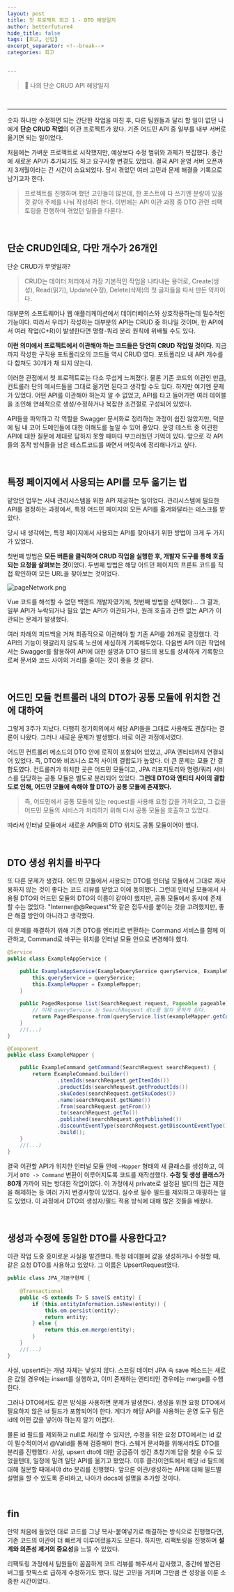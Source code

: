 ```yaml
---
layout: post
title: 첫 프로젝트 회고 1 - DTO 해방일지
author: betterfuture4
hide_title: false
tags: [회고, 신입]
excerpt_separator: <!--break-->
categories: 회고


---
```


> 🥺 나의 단순 CRUD API 해방일지

<!--break-->
<br>

----

숫자 하나만 수정하면 되는 간단한 작업을 마친 후, 다른 팀원들과 달리 할 일이 없던 나에게 **단순 CRUD 작업**의 이관 프로젝트가 왔다. 기존 어드민 API 중 일부를 내부 서버로 옮기면 되는 일이었다.

처음에는 가벼운 프로젝트로 시작했지만, 예상보다 수정 범위와 과제가 복잡했다. 중간에 새로운 API가 추가되기도 하고 요구사항 변경도 있었다. 결국 API 운영 서버 오픈까지 3개월이라는 긴 시간이 소요되었다. 당시 겪었던 여러 고민과 문제 해결을 기록으로 남기고자 한다.

>  프로젝트를 진행하며 했던 고민들이 많은데, 한 포스트에 다 쓰기엔 분량이 있을 것 같아 주제를 나눠 작성하려 한다. 이번에는 API 이관 과정 중 DTO 관련 리팩토링을 진행하며 겪었던 일들을 다룬다.

<br>

## 단순 CRUD인데요, 다만 개수가 26개인

단순 CRUD가 무엇일까? 

> CRUD는 데이터 처리에서 가장 기본적인 작업을 나타내는 용어로, Create(생성), Read(읽기), Update(수정), Delete(삭제)의 첫 글자들을 따서 만든 약자이다. 

대부분의 소프트웨어나 웹 애플리케이션에서 데이터베이스와 상호작용하는데 필수적인 기능이다. 따라서 우리가 작성하는 대부분의 API는 CRUD 중 하나일 것이며, 한 API에서 여러 작업(C+R)이 발생한다면 명령-쿼리 분리 원칙에 위배될 수도 있다.

**이런 의미에서 프로젝트에서 이관해야 하는 코드들은 당연히 CRUD 작업일 것이다.** 지금까지 작성한 구직용 포트폴리오의 코드들 역시 CRUD 였다. 포트폴리오 내 API 개수를 다 합쳐도 30개가 채 되지 않는다. 

이러한 관점에서 첫 프로젝트로는 다소 무섭게 느껴졌다. 물론 기존 코드의 이관인 만큼, 컨트롤러 단의 메서드들을 그대로 옮기면 된다고 생각할 수도 있다. 하지만 여기엔 문제가 있었다. 어떤 API를 이관해야 하는지 알 수 없었고, API를 타고 들어가면 여러 테이블을 조인해 연쇄적으로 생성/수정하거나 복잡한 조건절로 구성되어 있었다.

API들을 파악하고 각 역할을 Swagger 문서화로 정리하는 과정이 쉽진 않았지만, 덕분에 팀 내 코어 도메인들에 대한 이해도를 높일 수 있어 좋았다. 
운영 테스트 중 이관한 API에 대한 질문에 제대로 답하지 못할 때마다 부끄러웠던 기억이 있다. 앞으로 각 API들의 동작 방식들을 남은 테스트코드를 짜면서 머릿속에 정리해나가고 싶다.

<br>

## 특정 페이지에서 사용되는 API를 모두 옮기는 법

맡았던 업무는 사내 관리시스템을 위한 API 제공하는 일이었다. 관리시스템에 필요한 API를 결정하는 과정에서, 특정 어드민 페이지의 모든 API를 옮겨와달라는 테스크를 받았다.

당시 내 생각에는, 특정 페이지에서 사용되는 API를 찾아내기 위한 방법이 크게 두 가지가 있었다. 

첫번째 방법은 **모든 버튼을 클릭하며 CRUD 작업을 실행한 후, 개발자 도구를 통해 호출되는 요청을 살펴보는 것**이었다. 
두번째 방법은 해당 어드민 페이지의 프론트 코드를 직접 확인하여 모든 URL을 찾아보는 것이었다. 

![pageNetwork.png](../assets/img/pageNetwork.png)

Vue 코드를 해석할 수 없던 백엔드 개발자였기에, 첫번째 방법을 선택했다... 그 결과, 일부 API가 누락되거나 필요 없는 API가 이관되거나, 원래 호출과 관련 없는 API가 이관되는 문제가 발생했다.

여러 차례의 피드백을 거쳐 최종적으로 이관해야 할 기존 API를 26개로 결정했다. 각 API의 기능이 헷갈리지 않도록 노션에 세심하게 기록해두었다. 다음번 API 이관 작업에서는 Swagger를 활용하여 API에 대한 설명과 DTO 필드의 용도를 상세하게 기록함으로써 문서와 코드 사이의 거리를 줄이는 것이 좋을 것 같다.

<br>


## 어드민 모듈 컨트롤러 내의 DTO가 공통 모듈에 위치한 건에 대하여

그렇게 3주가 지났다. 다행히 정기회의에서 해당 API들을 그대로 사용해도 괜찮다는 결론이 나왔다. 그러나 새로운 문제가 발생했다. 바로 이관 과정에서였다.

어드민 컨트롤러 메소드의 DTO 안에 로직이 포함되어 있었고, JPA 엔티티까지 연결되어 있었다. 즉, DTO와 비즈니스 로직 사이의 결합도가 높았다. 더 큰 문제는 모듈 간 결합도였다. 컨트롤러가 위치한 곳은 어드민 모듈이고, JPA 리포지토리와 명령/쿼리 서비스를 담당하는 공통 모듈은 별도로 분리되어 있었다. **그런데 DTO와 엔티티 사이의 결합도로 인해, 어드민 모듈에 속해야 할 DTO가 공통 모듈에 존재했다.**

> 즉, 어드민에서 공통 모듈에 있는 request를 사용해 요청 값을 가져오고, 그 값을 어드민 모듈의 서비스가 처리하기 위해 다시 공통 모듈을 호출하고 있었다. 

따라서 인터널 모듈에서 새로운 API들의 DTO 위치도 공통 모듈이어야 했다.

<br>


## DTO 생성 위치를 바꾸다

또 다른 문제가 생겼다. 어드민 모듈에서 사용되는 DTO를 인터널 모듈에서 그대로 재사용하지 않는 것이 좋다는 코드 리뷰를 받았고 이에 동의했다. 그런데 인터널 모듈에서 사용될 DTO와 어드민 모듈의 DTO의 이름이 같아야 했지만, 공통 모듈에서 동시에 존재할 수는 없었다. "Interner@@Request"와 같은 접두사를 붙이는 것을 고려했지만, 좋은 해결 방안이 아니라고 생각했다.

이 문제를 해결하기 위해 기존 DTO를 엔티티로 변환하는 Command 서비스를 함께 이관하고, Command로 바꾸는 위치를 인터널 모듈 안으로 변경해야 했다.

```java
@Service
public class ExampleAppService {

    public ExampleAppService(ExampleQueryService queryService, ExampleMapper exampleMapper) {
        this.queryService = queryService;
        this.ExampleMapper = ExampleMapper;
    }
    
    public PagedResponse list(SearchRequest request, Pageable pageable) {
        // 이제 queryService 는 SearchRequest dto를 알지 못하게 된다.
        return PagedResponse.from(queryService.list(exampleMapper.getCommand(request), pageable));
    }
    //(...)
}

@Component
public class ExampleMapper {

    public ExampleCommand getCommand(SearchRequest searchRequest) {
        return ExampleCommand.builder()
                .itemIds(searchRequest.getItemIds())
                .productIds(searchRequest.getProductIds())
                .skuCodes(searchRequest.getSkuCodes())
                .name(searchRequest.getName())
                .from(searchRequest.getFrom())
                .to(searchRequest.getTo())
                .published(searchRequest.getPublished())
                .discountEventType(searchRequest.getDiscountEventType())
                .build();
    }
    //(...)
}

```
결국 이관할 API가 위치한 인터널 모듈 안에 `~Mapper` 형태의 새 클래스를 생성하고, 여기서 `DTO -> Command` 변환이 이루어지도록 코드를 재작성했다. **수정 및 생성 클래스가 80개** 가까이 되는 방대한 작업이었다. 이 과정에서 private로 설정된 빌더의 접근 제한을 해제하는 등 여러 가지 변경사항이 있었다. 실수로 필수 필드를 제외하고 매핑하는 일도 있었다. 이 과정에서 DTO의 생성자/필드 적용 방식에 대해 많은 것들을 배웠다.

<br>


## 생성과 수정에 동일한 DTO를 사용한다고?

이관 작업 도중 흥미로운 사실을 발견했다. 특정 테이블에 값을 생성하거나 수정할 때, 같은 요청 DTO를 사용하고 있었다. 그 이름은 UpsertRequest였다. 

```java
public class JPA_기본구현체 {
    
    @Transactional
    public <S extends T> S save(S entity) {
        if (this.entityInformation.isNew(entity)) {
            this.em.persist(entity);
            return entity;
        } else {
            return this.em.merge(entity);
        }
    }
    //(...)
}
```

사실, upsert라는 개념 자체는 낯설지 않다. 스프링 데이터 JPA 속 save 메소드는 새로운 값일 경우에는 insert를 실행하고, 이미 존재하는 엔티티인 경우에는 merge를 수행한다.

그러나 DTO에서도 같은 방식을 사용하면 문제가 발생한다. 생성을 위한 요청 DTO에서 필요하지 않은 id 필드가 포함되어야 한다. 게다가 해당 API를 사용하는 운영 도구 팀은 id에 어떤 값을 넣어야 하는지 알기 어렵다. 

물론 id 필드를 제외하고 null로 처리할 수 있지만, 수정을 위한 요청 DTO에서는 id 값이 필수적이어서 @Valid를 통해 검증해야 한다. 스웨거 문서화를 위해서라도 DTO를 분리를 진행했다.
사실, upsert dto에 대한 궁금증이 생긴 초창기에 답을 찾을 수도 있었을텐데, 일정에 밀려 일단 API를 옮기고 봤었다. 이후 클라이언트에서 해당 id 필드에 대해 질문할 때에서야 dto 분리를 진행했다.
앞으론 이관/생성하는 API에 대해 필드별 설명을 할 수 있도록 준비하고, 나아가 docs에 설명을 추가할 것이다.

<br>


## fin

만약 처음에 들었던 대로 코드를 그냥 복사-붙여넣기로 해결하는 방식으로 진행했다면, 기존 코드의 이관이 더 빠르게 이루어졌을지도 모른다. 하지만, 리팩토링을 진행하며 **설계와 의존성 제거의 중요성**을 느낄 수 있었다. 

리팩토링 과정에서 팀원들이 꼼꼼하게 코드 리뷰를 해주셔서 감사했고, 중간에 발견된 버그를 핫픽스로 급하게 수정하기도 했다. 많은 고민을 거치며 그만큼 큰 성장을 이룬 소중한 시간이었다.
